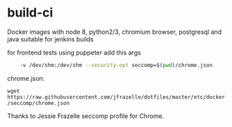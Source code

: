 # build-ci
Docker images with node 8, python2/3, chromium browser, postgresql and java suitable for jenkins builds


for frontend tests using puppeter add this args

```bash
    -v /dev/shm:/dev/shm --security-opt seccomp=$(pwd)/chrome.json
```
chrome.json:

`wget https://raw.githubusercontent.com/jfrazelle/dotfiles/master/etc/docker/seccomp/chrome.json`

Thanks to Jessie Frazelle seccomp profile for Chrome.

